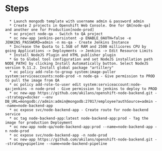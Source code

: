   # Steps 
      * Launch mongodb template with username admin & password admin
      * Create 2 projects in Openshift Web Console. One for QA[node-qa] and another one for Production[node-prod]
      * oc project node-qa - Switch to QA project
      * oc new-app jenkins-persistent -p ENABLE_OAUTH=false -e JENKINS_PASSWORD=admin -n ms-qa - Create Jenkins Instance
      * Increase the Quota to 1.5GB of RAM and 2500 millicores CPU by going Applications -> Deployments -> Jenkins -> Edit Resource Limits
      * Install NodeJS Plugin and HTML publisher plugin
      * Go to Global tool configuration and set NodeJS installation path NODE_PATH] by clicking Install Automatically button. Select NodeJS version 9.11.2. Install global package "artillery"
      * oc policy add-role-to-group system:image-puller system:serviceaccounts:node-prod -n node-qa - Give permission to PROD to pull the image from QA
      * oc policy add-role-to-user edit system:serviceaccount:node-qa:jenkins -n node-prod - Give permission to jenkins to deploy to PROD
      * oc new-app https://github.com/akilans/openshift-node-backend.git --strategy=docker --env DB_URL=mongodb://admin:admin@mongodb:27017/employee?authSource=admin --name=node-backend-app
      * oc expose svc/node-backend-app - Create route for node-backend service
      * oc tag node-backend-app:latest node-backend-app:prod - Tag the image for production Deployment
      * oc new-app node-qa/node-backend-app:prod --name=node-backend-app -n node-prod
      * oc expose svc/node-backend-app -n node-prod
      * oc new-app https://github.com/akilans/openshift-node-backend.git --strategy=pipeline --name=node-backend-pipeline

